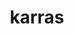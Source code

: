 ---
title: karras
github: https://github.com/karras
mode: dark
transition: 1s
score: 82.6
archetype:
- GIF
---